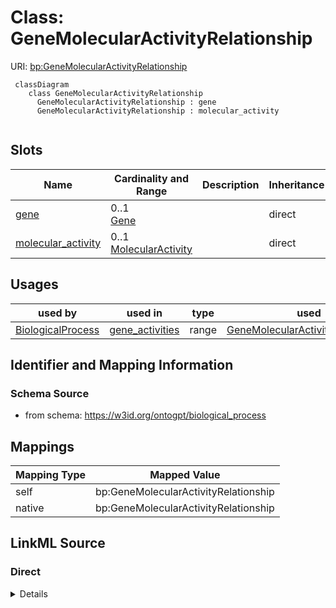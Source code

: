 # Class: GeneMolecularActivityRelationship



URI: [bp:GeneMolecularActivityRelationship](http://w3id.org/ontogpt/biological-process-templateGeneMolecularActivityRelationship)


```mermaid
 classDiagram
    class GeneMolecularActivityRelationship
      GeneMolecularActivityRelationship : gene
      GeneMolecularActivityRelationship : molecular_activity
      
```



<!-- no inheritance hierarchy -->


## Slots

| Name | Cardinality and Range | Description | Inheritance |
| ---  | --- | --- | --- |
| [gene](gene.md) | 0..1 <br/> [Gene](Gene.md) |  | direct |
| [molecular_activity](molecular_activity.md) | 0..1 <br/> [MolecularActivity](MolecularActivity.md) |  | direct |





## Usages

| used by | used in | type | used |
| ---  | --- | --- | --- |
| [BiologicalProcess](BiologicalProcess.md) | [gene_activities](gene_activities.md) | range | [GeneMolecularActivityRelationship](GeneMolecularActivityRelationship.md) |






## Identifier and Mapping Information







### Schema Source


* from schema: https://w3id.org/ontogpt/biological_process





## Mappings

| Mapping Type | Mapped Value |
| ---  | ---  |
| self | bp:GeneMolecularActivityRelationship |
| native | bp:GeneMolecularActivityRelationship |


## LinkML Source

<!-- TODO: investigate https://stackoverflow.com/questions/37606292/how-to-create-tabbed-code-blocks-in-mkdocs-or-sphinx -->

### Direct

<details>
```yaml
name: GeneMolecularActivityRelationship
from_schema: https://w3id.org/ontogpt/biological_process
rank: 1000
attributes:
  gene:
    name: gene
    from_schema: https://w3id.org/ontogpt/biological_process
    rank: 1000
    range: Gene
  molecular_activity:
    name: molecular_activity
    from_schema: https://w3id.org/ontogpt/biological_process
    rank: 1000
    range: MolecularActivity

```
</details>

### Induced

<details>
```yaml
name: GeneMolecularActivityRelationship
from_schema: https://w3id.org/ontogpt/biological_process
rank: 1000
attributes:
  gene:
    name: gene
    from_schema: https://w3id.org/ontogpt/biological_process
    rank: 1000
    alias: gene
    owner: GeneMolecularActivityRelationship
    domain_of:
    - GeneMolecularActivityRelationship
    range: Gene
  molecular_activity:
    name: molecular_activity
    from_schema: https://w3id.org/ontogpt/biological_process
    rank: 1000
    alias: molecular_activity
    owner: GeneMolecularActivityRelationship
    domain_of:
    - GeneMolecularActivityRelationship
    range: MolecularActivity

```
</details>
